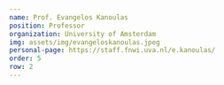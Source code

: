 ```yaml
---
name: Prof. Evangelos Kanoulas
position: Professor
organization: University of Amsterdam
img: assets/img/evangeloskanoulas.jpeg
personal-page: https://staff.fnwi.uva.nl/e.kanoulas/
order: 5
row: 2
---
```

